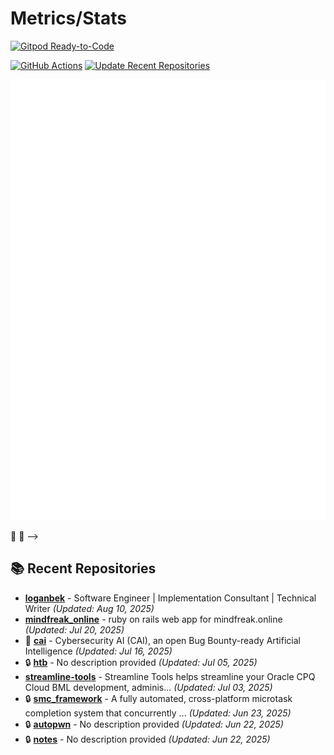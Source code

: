 # Metrics/Stats

[![Gitpod Ready-to-Code](https://img.shields.io/badge/Gitpod-ready--to--code-blue?logo=gitpod)](https://gitpod.io/#https://github.com/loganbek/loganbek)



[![GitHub Actions](https://github.com/loganbek/loganbek/actions/workflows/main.yml/badge.svg)](https://github.com/loganbek/loganbek/actions/workflows/main.yml)
[![Update Recent Repositories](https://github.com/loganbek/loganbek/actions/workflows/recent-repos.yml/badge.svg)](https://github.com/loganbek/loganbek/actions/workflows/recent-repos.yml)
<!-- CodeQL badge removed - workflow disabled for documentation repository -->
<!-- [![CodeQL](https://github.com/loganbek/loganbek/actions/workflows/codeql.yml/badge.svg)](https://github.com/loganbek/loganbek/actions/workflows/codeql.yml) -->
<!--
[![wakatime](https://wakatime.com/badge/github/loganbek/loganbek.svg)](https://wakatime.com/badge/github/loganbek/loganbek)
[<img src="https://api.speedtyper.dev/users/loganbek/badges/averagewpm" alt="SpeedTyper.dev avg wpm" height="20">](https://www.speedtyper.dev/profile/loganbek) 
[<img src="https://api.speedtyper.dev/users/loganbek/badges/topwpm" alt="SpeedTyper.dev top wpm" height="20">](https://www.speedtyper.dev/profile/loganbek) 
[<img src="https://api.speedtyper.dev/users/loganbek/badges/gamecount" alt="SpeedTyper.dev games" height="20">](https://www.speedtyper.dev/profile/loganbek)
-->

![GitHub Metrics](https://github.com/loganbek/loganbek/blob/main/github-metrics.svg)



 👋 -->

<!-- Github - https://github.com/loganbek
Github Support Community - https://github.community/u/loganbek/summary
Gitcoin - https://gitcoin.co/loganbek
LinkedIn - https://linkedin.com/in/loganbek
Upwork - https://upwork.com/loganbek
Gmail - loganbek@gmail.com
Twitter - https://twitter.com/loganbek
HackerRank - https://www.hackerrank.com/loganbek
Ethereum - 0x66382ac45B6d8Cb4f47685e28b61FBb5486817Ec - loganbek.eth 
Apple Support Communities - https://discussions.apple.com/profile/loganbek
Figma - https://figma.com/@loganbek
-->

<!-- Gitpod Documentation Link -->
<!-- [![Open in Gitpod](https://gitpod.io/button/open-in-gitpod.svg)](https://gitpod.io/#https://github.com/loganbek/loganbek) -->

<!-- [![Logan's GitHub stats](https://github-readme-stats.vercel.app/api?username=loganbek&theme=cobalt&show_icons=true)](https://github.com/anuraghazra/github-readme-stats) -->

<!--
**loganbek/loganbek** is a ✨ _special_ ✨ repository because its `README.md` (this file) appears on your GitHub profile.

Here are some ideas to get you started:

- 🔭 I'm currently working on ... CV Greek Festival, KogeCoin, KogeFarm, Bek Consulting
- 👷‍♂️ I'm currently working w/ ... TypeScript, React, & WordPress
- 🌱 I'm currently learning ... vim, Deno, and hotkeys, lots of hotkeys.
- 👯 I'm looking to collaborate on ... KogeFarm and Bek Consulting
- 🤔 I'm looking for help with ...
- 💬 Ask me about ...
- 📫 How to reach me: ...
- 😄 Pronouns: ...
- ⚡ Fun fact: ...
-->

## 📚 Recent Repositories

- **[loganbek](https://github.com/loganbek/loganbek)** - Software Engineer | Implementation Consultant | Technical Writer *(Updated: Aug 10, 2025)*
- **[mindfreak_online](https://github.com/loganbek/mindfreak_online)** - ruby on rails web app for mindfreak.online *(Updated: Jul 20, 2025)*
- 🍴 **[cai](https://github.com/loganbek/cai)** - Cybersecurity AI (CAI), an open Bug Bounty-ready Artificial Intelligence *(Updated: Jul 16, 2025)*
- 🔒 **[htb](https://github.com/loganbek/htb)** - No description provided *(Updated: Jul 05, 2025)*
- **[streamline-tools](https://github.com/loganbek/streamline-tools)** - Streamline Tools helps streamline your Oracle CPQ Cloud BML development, adminis... *(Updated: Jul 03, 2025)*
- 🔒 **[smc_framework](https://github.com/loganbek/smc_framework)** - A fully automated, cross-platform microtask completion system that concurrently ... *(Updated: Jun 23, 2025)*
- 🔒 **[autopwn](https://github.com/loganbek/autopwn)** - No description provided *(Updated: Jun 22, 2025)*
- 🔒 **[notes](https://github.com/loganbek/notes)** - No description provided *(Updated: Jun 22, 2025)*
